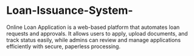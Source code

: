 # Loan-Issuance-System-
Online Loan Application is a web-based platform that automates loan requests and approvals. It allows users to apply, upload documents, and track status easily, while admins can review and manage applications efficiently with secure, paperless processing.
